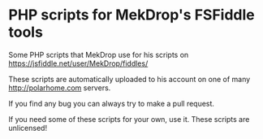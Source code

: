 # PHP scripts for MekDrop's FSFiddle tools

Some PHP scripts that MekDrop use for his scripts on https://jsfiddle.net/user/MekDrop/fiddles/

These scripts are automatically uploaded to his account on one of many http://polarhome.com servers.

If you find any bug you can always try to make a pull request.

If you need some of these scripts for your own, use it. These scripts are unlicensed!
